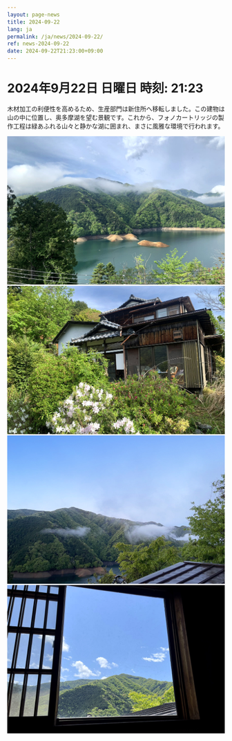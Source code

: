 ```yaml
---
layout: page-news
title: 2024-09-22
lang: ja
permalink: /ja/news/2024-09-22/
ref: news-2024-09-22
date: 2024-09-22T21:23:00+09:00
---
```



# 2024年9月22日    日曜日    時刻: 21:23 


木材加工の利便性を高めるため、生産部門は新住所へ移転しました。この建物は山の中に位置し、奥多摩湖を望む景観です。これから、フォノカートリッジの製作工程は緑あふれる山々と静かな湖に囲まれ、まさに風雅な環境で行われます。


![1](/assets/news/2024-09-22/1.jpg)
![2](/assets/news/2024-09-22/2.jpg)
![3](/assets/news/2024-09-22/3.jpg)
![4](/assets/news/2024-09-22/4.jpg)
